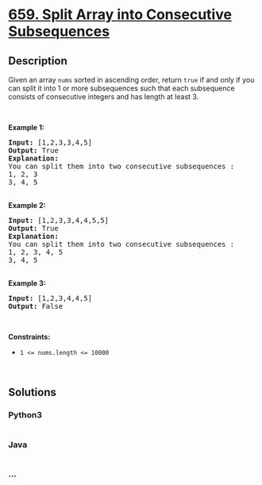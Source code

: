 # [659. Split Array into Consecutive Subsequences](https://leetcode.com/problems/split-array-into-consecutive-subsequences)

## Description
<p>Given an array <code>nums</code>&nbsp;sorted in ascending order, return <code>true</code> if and only if you can split it into 1 or more subsequences such that each subsequence consists of consecutive integers&nbsp;and has length at least 3.</p>

<p>&nbsp;</p>

<p><b>Example 1:</b></p>

<pre>
<b>Input:</b> [1,2,3,3,4,5]
<b>Output:</b> True
<b>Explanation:</b>
You can split them into two consecutive subsequences : 
1, 2, 3
3, 4, 5

</pre>

<p><b>Example 2:</b></p>

<pre>
<b>Input:</b> [1,2,3,3,4,4,5,5]
<b>Output:</b> True
<b>Explanation:</b>
You can split them into two consecutive subsequences : 
1, 2, 3, 4, 5
3, 4, 5

</pre>

<p><b>Example 3:</b></p>

<pre>
<b>Input:</b> [1,2,3,4,4,5]
<b>Output:</b> False
</pre>

<p>&nbsp;</p>

<p><b>Constraints:</b></p>

<ul>
	<li><code>1 &lt;= nums.length &lt;= 10000</code></li>
</ul>

<p>&nbsp;</p>



## Solutions


<!-- tabs:start -->

### **Python3**

```python

```

### **Java**

```java

```

### **...**
```

```

<!-- tabs:end -->